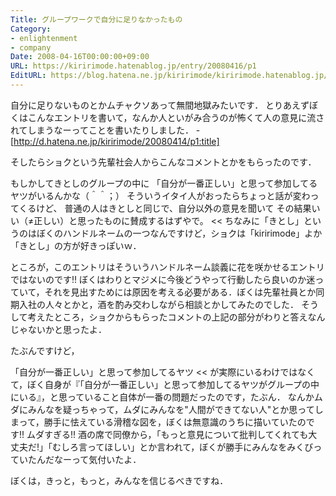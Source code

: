 ```yaml
---
Title: グループワークで自分に足りなかったもの
Category:
- enlightenment
- company
Date: 2008-04-16T00:00:00+09:00
URL: https://kiririmode.hatenablog.jp/entry/20080416/p1
EditURL: https://blog.hatena.ne.jp/kiririmode/kiririmode.hatenablog.jp/atom/entry/8454420450078215092
---
```


自分に足りないものとかムチャクソあって無間地獄みたいです．
とりあえずぼくはこんなエントリを書いて，なんか人といがみ合うのが怖くて人の意見に流されてしまうなーってことを書いたりしました．
-[http://d.hatena.ne.jp/kiririmode/20080414/p1:title]

そしたらショクという先輩社会人からこんなコメントとかをもらったのです．
>>
もしかしてきとしのグループの中に
「自分が一番正しい」と思って参加してるヤツがいるんかな（＾＾；）
そういうイタイ人がおったらちょっと話が変わってくるけど、
普通の人はきとしと同じで、自分以外の意見を聞いて
その結果いい（≠正しい）と思ったものに賛成するはずやで。
<<
ちなみに「きとし」というのはぼくのハンドルネームの一つなんですけど，ショクは「kiririmode」よか「きとし」の方が好きっぽいｗ．


ところが，このエントリはそういうハンドルネーム談義に花を咲かせるエントリではないのです!!
ぼくはわりとマジメに今後どうやって行動したら良いのか迷っていて，それを見出すためには原因を考える必要がある．ぼくは先輩社員とか同期入社の人々とかと，酒を酌み交わしながら相談とかしてみたのでした．
そうして考えたところ，ショクからもらったコメントの上記の部分がわりと答えなんじゃないかと思ったよ．


たぶんですけど，
>>
「自分が一番正しい」と思って参加してるヤツ
<<
が実際にいるわけではなくて，ぼく自身が『「自分が一番正しい」と思って参加してるヤツがグループの中にいる』，と思っていること自体が一番の問題だったのです，たぶん．
なんかムダにみんなを疑っちゃって，ムダにみんなを"人間ができてない人"とか思ってしまって，勝手に怯えている滑稽な図を，ぼくは無意識のうちに描いていたのです!!
ムダすぎる!!
酒の席で同僚から，「もっと意見について批判してくれても大丈夫だ!」「むしろ言ってほしい」とか言われて，ぼくが勝手にみんなをみくびっていたんだなーって気付いたよ．


ぼくは，きっと，もっと，みんなを信じるべきですね．
